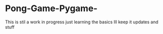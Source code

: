 # Pong-Game-Pygame-
This is stil a work in progress just learning the basics Ill keep it updates and stuff
